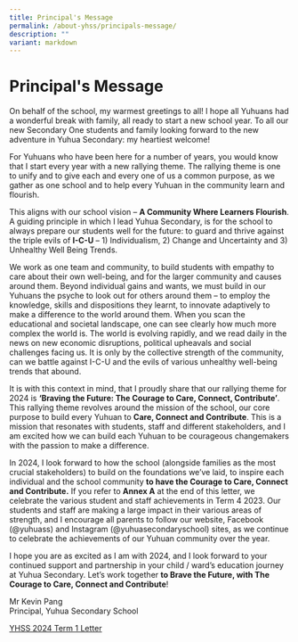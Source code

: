 ```yaml
---
title: Principal's Message
permalink: /about-yhss/principals-message/
description: ""
variant: markdown
---
```

Principal's Message
===================

    
On behalf of the school, my warmest greetings to all! I hope all Yuhuans had a wonderful break with family, all ready to start a new school year. To all our new Secondary One students and family looking forward to the new adventure in Yuhua Secondary: my heartiest welcome!

For Yuhuans who have been here for a number of years, you would know that I start every year with a new rallying theme. The rallying theme is one to unify and to give each and every one of us a common purpose, as we gather as one school and to help every Yuhuan in the community learn and flourish.

This aligns with our school vision – **A Community Where Learners Flourish**. A guiding principle in which I lead Yuhua Secondary, is for the school to always prepare our students well for the future: to guard and thrive against the triple evils of **I-C-U** – 1) Individualism, 2) Change and Uncertainty and 3) Unhealthy Well Being Trends.

We work as one team and community, to build students with empathy to care about their own well-being, and for the larger community and causes around them. Beyond individual gains and wants, we must build in our Yuhuans the psyche to look out for others around them – to employ the knowledge, skills and dispositions they learnt, to innovate adaptively to make a difference to the world around them. When you scan the educational and societal landscape, one can see clearly how much more complex the world is. The world is evolving rapidly, and we read daily in the news on new economic disruptions, political upheavals and social challenges facing us. It is only by the collective strength of the community, can we battle against I-C-U and the evils of various unhealthy well-being trends that abound.

It is with this context in mind, that I proudly share that our rallying theme for 2024 is **‘Braving the Future: The Courage to Care, Connect, Contribute’**. This rallying theme revolves around the mission of the school, our core purpose to build every Yuhuan to **Care, Connect and Contribute**. This is a mission that resonates with students, staff and different stakeholders, and I am excited how we can build each Yuhuan to be courageous changemakers with the passion to make a difference.

In 2024, I look forward to how the school (alongside families as the most crucial stakeholders) to build on the foundations we’ve laid, to inspire each individual and the school community **to have the Courage to Care, Connect and Contribute.** If you refer to **Annex A** at the end of this letter, we celebrate the various student and staff achievements in Term 4 2023\. Our students and staff are making a large impact in their various areas of strength, and I encourage all parents to follow our website, Facebook (@yuhuass) and Instagram (@yuhuasecondaryschool) sites, as we continue to celebrate the achievements of our Yuhuan community over the year.

I hope you are as excited as I am with 2024, and I look forward to your continued support and partnership in your child / ward’s education journey at Yuhua Secondary. Let’s work together **to Brave the Future, with The Courage to Care, Connect and Contribute**!

Mr Kevin Pang
<br>Principal, Yuhua Secondary School

[YHSS 2024 Term 1 Letter](/files/YHSS_2024_Term_1_Letter__29122023_.pdf)